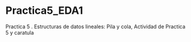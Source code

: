 # Practica5_EDA1
Practica 5 . Estructuras de datos lineales: Pila y cola, Actividad de Practica 5 y caratula 
